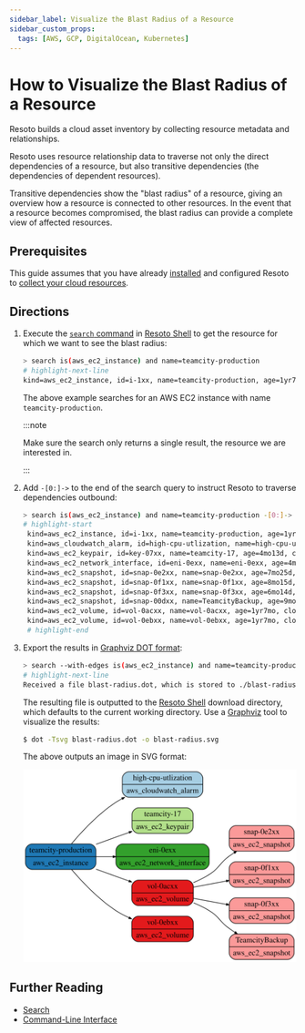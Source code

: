 ```yaml
---
sidebar_label: Visualize the Blast Radius of a Resource
sidebar_custom_props:
  tags: [AWS, GCP, DigitalOcean, Kubernetes]
---
```


# How to Visualize the Blast Radius of a Resource

Resoto builds a cloud asset inventory by collecting resource metadata and relationships.

Resoto uses resource relationship data to traverse not only the direct dependencies of a resource, but also transitive dependencies (the dependencies of dependent resources).

Transitive dependencies show the "blast radius" of a resource, giving an overview how a resource is connected to other resources. In the event that a resource becomes compromised, the blast radius can provide a complete view of affected resources.

## Prerequisites

This guide assumes that you have already [installed](../../../getting-started/install-resoto/index.md) and configured Resoto to [collect your cloud resources](../../../getting-started/configure-cloud-provider-access/index.md).

## Directions

1. Execute the [`search` command](../../../reference/cli/search-commands/search.md) in [Resoto Shell](../../../concepts/components/shell.md) to get the resource for which we want to see the blast radius:

   ```bash
   > search is(aws_ec2_instance) and name=teamcity-production
   # highlight-next-line
   ​kind=aws_ec2_instance, id=i-1xx, name=teamcity-production, age=1yr7mo, cloud=aws, account=prod, region=us-west-2​
   ```

   The above example searches for an AWS EC2 instance with name `teamcity-production`.

   :::note

   Make sure the search only returns a single result, the resource we are interested in.

   :::

2. Add `-[0:]->` to the end of the search query to instruct Resoto to traverse dependencies outbound:

   ```bash
   > search is(aws_ec2_instance) and name=teamcity-production -[0:]->
   # highlight-start
    ​kind=aws_ec2_instance, id=i-1xx, name=teamcity-production, age=1yr7mo, cloud=aws, account=prod, region=us-west-2
    ​kind=aws_cloudwatch_alarm, id=high-cpu-utlization, name=high-cpu-utlization, age=1yr7mo, last_update=1yr7mo, cloud=aws, account=prod, region=us-west-2
    ​kind=aws_ec2_keypair, id=key-07xx, name=teamcity-17, age=4mo13d, cloud=aws, account=prod, region=us-west-2
    ​kind=aws_ec2_network_interface, id=eni-0exx, name=eni-0exx, age=4mo13d, cloud=aws, account=prod, region=us-west-2
    ​kind=aws_ec2_snapshot, id=snap-0e2xx, name=snap-0e2xx, age=7mo25d, cloud=aws, account=prod, region=us-west-2
    ​kind=aws_ec2_snapshot, id=snap-0f1xx, name=snap-0f1xx, age=8mo15d, cloud=aws, account=prod, region=us-west-2
    ​kind=aws_ec2_snapshot, id=snap-0f3xx, name=snap-0f3xx, age=6mo14d, cloud=aws, account=prod, region=us-west-2
    ​kind=aws_ec2_snapshot, id=snap-00dxx, name=TeamcityBackup, age=9mo19d, cloud=aws, account=prod, region=us-west-2
    ​kind=aws_ec2_volume, id=vol-0acxx, name=vol-0acxx, age=1yr7mo, cloud=aws, account=prod, region=us-west-2
    ​kind=aws_ec2_volume, id=vol-0ebxx, name=vol-0ebxx, age=1yr7mo, cloud=aws, account=prod, region=us-west-2
    # highlight-end
   ```

3. Export the results in [Graphviz DOT format](https://graphviz.org/doc/info/lang.html):

   ```bash
   > search --with-edges is(aws_ec2_instance) and name=teamcity-production -[0:]-> | format --dot | write blast-radius.dot
   # highlight-next-line
   ​Received a file blast-radius.dot, which is stored to ./blast-radius.dot.
   ```

   The resulting file is outputted to the [Resoto Shell](../../../concepts/components/shell.md) download directory, which defaults to the current working directory. Use a [Graphviz](https://graphviz.org) tool to visualize the results:

   ```bash
   $ dot -Tsvg blast-radius.dot -o blast-radius.svg
   ```

   The above outputs an image in SVG format:

   ![Diagram illustrating blast radius](./img/blast-radius.svg)

## Further Reading

- [Search](../../../concepts/search/index.md)
- [Command-Line Interface](../../../reference/cli/index.md)
